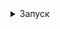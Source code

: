 <details><summary>Запуск</summary>
Для того, чтобы запустить необходимо проделать следующие шаги на Windows, установите [Git Bash](https://git-scm.com/)

1. Склонируйте репозиторий

```shell
git clone git@github.com:maksim25y/LibraryApp.git
```

2. Скачайте и установите Docker

Скачать и найти инструкцию по установке вы можете на официальном сайте [Docker](https://www.docker.com)

3. Запустите сайт в Docker

Для этого откройте терминал и перейдите в папку репозитория

```shell
cd LibraryAppWithSpringBoot
```

#### Переменные окружения в .env

Описание:
1. POSTGRES_USER - логин для БД
2. POSTGRES_PASSWORD - пароль от базы данных
3. SPRING_DATASOURCE_URL - адрес БД
4. SPRING_DATASOURCE_USERNAME - логин для БД, но для Spring
5. SPRING_DATASOURCE_PASSWORD - пароль для БД, но для Spring

Далее введите команду

```shell
docker-compose up --build
```
Готово! Сервер запущен.
Чтобы зайти на сайт перейдите по ссылке: localhost:8080

Чтобы остановить работу контейнеров, в терминале, откуда вы запускали docker-compose нажмите Ctrl+C (Control + C для Mac)
</details>
